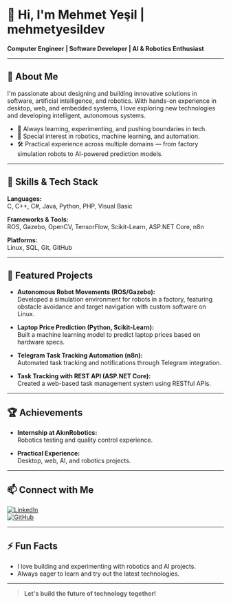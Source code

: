 # 👋 Hi, I'm Mehmet Yeşil | mehmetyesildev

**Computer Engineer | Software Developer | AI & Robotics Enthusiast**

---

## 🚀 About Me

I'm passionate about designing and building innovative solutions in software, artificial intelligence, and robotics. With hands-on experience in desktop, web, and embedded systems, I love exploring new technologies and developing intelligent, autonomous systems.

- 🌱 Always learning, experimenting, and pushing boundaries in tech.
- 🤖 Special interest in robotics, machine learning, and automation.
- 🛠️ Practical experience across multiple domains — from factory simulation robots to AI-powered prediction models.

---

## 🧠 Skills & Tech Stack

**Languages:**  
C, C++, C#, Java, Python, PHP, Visual Basic

**Frameworks & Tools:**  
ROS, Gazebo, OpenCV, TensorFlow, Scikit-Learn, ASP.NET Core, n8n

**Platforms:**  
Linux, SQL, Git, GitHub

---

## 🌟 Featured Projects

- **Autonomous Robot Movements (ROS/Gazebo):**  
  Developed a simulation environment for robots in a factory, featuring obstacle avoidance and target navigation with custom software on Linux.

- **Laptop Price Prediction (Python, Scikit-Learn):**  
  Built a machine learning model to predict laptop prices based on hardware specs.

- **Telegram Task Tracking Automation (n8n):**  
  Automated task tracking and notifications through Telegram integration.

- **Task Tracking with REST API (ASP.NET Core):**  
  Created a web-based task management system using RESTful APIs.

---

## 🏆 Achievements

- **Internship at AkınRobotics:**  
  Robotics testing and quality control experience.

- **Practical Experience:**  
  Desktop, web, AI, and robotics projects.

---

## 📫 Connect with Me

[![LinkedIn](https://img.shields.io/badge/LinkedIn-blue?logo=linkedin)](https://www.linkedin.com/in/mehmetyesildev)  
[![GitHub](https://img.shields.io/badge/GitHub-black?logo=github)](https://github.com/mehmetyesildev)

---

## ⚡ Fun Facts

- I love building and experimenting with robotics and AI projects.
- Always eager to learn and try out the latest technologies.

---

> **Let's build the future of technology together!**
